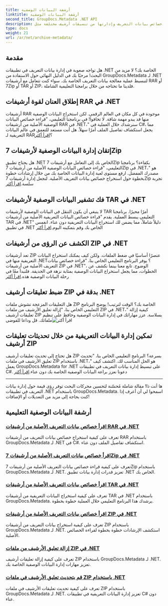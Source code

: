 ```yaml
---
title: أرشفة البيانات الوصفية
linktitle: أرشفة البيانات الوصفية
second_title: GroupDocs.Metadata .NET API
description: استكشف البرامج التعليمية حول استخراج خصائص بيانات التعريف وإدارتها من تنسيقات أرشيف مختلفة مثل RAR و7Zip وTAR وZIP باستخدام GroupDocs.Metadata لـ .NET.
type: docs
weight: 21
url: /ar/net/archive-metadata/
---
```


## مقدمة

هل تواجه صعوبة في إدارة بيانات التعريف في تطبيقات .NET الخاصة بك؟ لا مزيد من البحث! مرحبًا بك في الدليل النهائي حول الاستفادة من GroupDocs.Metadata لـ .NET لتبسيط عملية معالجة بيانات التعريف الخاصة بك. سواء كنت تتعامل مع أرشيفات RAR أو 7Zip أو TAR أو ZIP، فلدينا ما تحتاجه من خلال برامجنا التعليمية الشاملة.

## إطلاق العنان لقوة أرشيفات RAR في .NET

 أرشيفات RAR موجودة في كل مكان في العالم الرقمي. لكن استخراج البيانات الوصفية منها قد يبدو مهمة شاقة. لا تخافوا! في برنامجنا التعليمي، "قراءة خصائص البيانات الوصفية الأصلية من أرشيفات RAR في .NET،" سنرشدك خلال العملية في C#، مما يجعل استكشاف تفاصيل الملف أمرًا سهلاً. هل أنت مستعد للتعمق في عالم البيانات التعريفية لـ RAR؟[اقرأ أكثر](./read-native-metadata-rar-archives/)

## إتقان إدارة البيانات الوصفية لأرشيفات 7Zip

هل يحتاج تطبيق .NET الخاص بك إلى التعامل مع أرشيفات 7Zip بكفاءة؟ برنامجنا التعليمي، "قراءة خصائص البيانات الوصفية الأصلية من أرشيفات 7Zip في .NET،" هو مصدرك المفضل. ارفع مستوى لعبة إدارة البيانات الخاصة بك من خلال إرشادات خطوة بخطوة حول استخراج خصائص بيانات التعريف الأصلية. لنجعل إدارة أرشيفات 7Zip تجربة سلسة.[اقرأ أكثر](./read-native-metadata-7zip-archives/)

## فك تشفير البيانات الوصفية لأرشيفات TAR في .NET

 لا ينبغي أن يكون التنقل في البيانات الوصفية لأرشيفات TAR أمرًا محيرًا. برنامجنا التعليمي يبسط العملية. يقدم "قراءة خصائص البيانات التعريفية الأصلية من أرشيفات TAR في .NET" دليلاً شاملاً، مما يضمن لك استخراج البيانات التعريفية دون عناء. انغمس في تطبيق .NET الخاص بك وقم بتمكينه اليوم.[اقرأ أكثر](./read-native-metadata-tar-archives/)

## الكشف عن الرؤى من أرشيفات ZIP في .NET

تعد أرشيفات ZIP عنصرًا أساسيًا في ضغط الملفات. ولكن كيف يمكنك استخراج البيانات التعريفية منها في .NET؟ يوفر البرنامج التعليمي الخاص بنا، "قراءة خصائص بيانات التعريف الأصلية من أرشيفات ZIP في .NET"، الوضوح. تابع معنا بينما نكشف عن الخطوات، مما يجعل استخراج البيانات الوصفية بمثابة نزهة في الحديقة. فلنبدأ معًا في رحلة البيانات الوصفية هذه.[اقرأ أكثر](./read-native-metadata-zip-archives/)

## ضبط تعليقات أرشيف ZIP بدقة في .NET

 هل التعليقات المزعجة تشوش ملفات ZIP الخاصة بك؟ الوقت لترتيب! يوضح البرنامج التعليمي الخاص بنا، "إزالة تعليق الأرشيف من ملفات ZIP في .NET،" كيفية إزالة تعليقات أرشيف ZIP بسلاسة. عزز مهاراتك في إدارة البيانات الوصفية وحافظ على تنظيم ملفاتك. قل وداعا للفوضى![اقرأ أكثر](./remove-archive-comment-zip-files/)

## تمكين إدارة البيانات التعريفية من خلال تحديثات تعليقات أرشيف ZIP

هل تحتاج إلى تحديث تعليقات أرشيف ZIP بسرعة؟ البرنامج التعليمي الخاص بنا، "تحديث تعليق الأرشيف في ملفات ZIP باستخدام .NET،" هو الحل المناسب لك. اكتشف كيف يعمل GroupDocs.Metadata for .NET على تبسيط إدارة بيانات التعريف في تطبيقات C#. دعونا نعزز براعة البيانات الوصفية الخاصة بك دون عناء.[اقرأ أكثر](./update-archive-comment-zip-files/)

---

ها أنت ذا! مقالة شاملة مُحسّنة لتحسين محركات البحث توفر رؤى قيمة حول إدارة بيانات التعريف في تطبيقات .NET باستخدام GroupDocs.Metadata. اسمحوا لي أن أعرف إذا كنت بحاجة إلى مزيد من التعديلات أو الإضافات!
## أرشفة البيانات الوصفية التعليمية
### [اقرأ خصائص بيانات التعريف الأصلية من أرشيفات RAR في .NET](./read-native-metadata-rar-archives/)
تعرف على كيفية استخراج خصائص بيانات التعريف من أرشيفات RAR باستخدام GroupDocs.Metadata لـ .NET في C#. استكشاف تفاصيل الملف دون عناء.
### [اقرأ خصائص بيانات التعريف الأصلية من أرشيفات 7Zip في .NET](./read-native-metadata-7zip-archives/)
تعرف على كيفية قراءة خصائص بيانات التعريف الأصلية من أرشيفات 7Zip باستخدام GroupDocs.Metadata لـ .NET. تعزيز قدرات إدارة بيانات تطبيق .NET الخاص بك.
### [اقرأ خصائص بيانات التعريف الأصلية من أرشيفات TAR في .NET](./read-native-metadata-tar-archives/)
تعرف على كيفية استخراج البيانات التعريفية من أرشيفات TAR في .NET باستخدام GroupDocs.Metadata. يرشدك هذا البرنامج التعليمي خلال العملية خطوة بخطوة.
### [اقرأ خصائص بيانات التعريف الأصلية من أرشيفات ZIP في .NET](./read-native-metadata-zip-archives/)
تعرف على كيفية استخراج بيانات التعريف من أرشيفات ZIP باستخدام GroupDocs.Metadata لـ .NET. استكشف الإرشادات خطوة بخطوة لقراءة الخصائص الأصلية.
### [إزالة تعليق الأرشيف من ملفات ZIP في .NET](./remove-archive-comment-zip-files/)
تعرف على كيفية إزالة تعليقات أرشيف ZIP باستخدام GroupDocs.Metadata لـ .NET. تعزيز مهارات إدارة البيانات الوصفية الخاصة بك.
### [قم بتحديث تعليق الأرشيف في ملفات ZIP باستخدام .NET](./update-archive-comment-zip-files/)
تعرف على كيفية تحديث تعليقات الأرشيف في ملفات ZIP باستخدام GroupDocs.Metadata لـ .NET. تعزيز إدارة البيانات التعريفية في تطبيقات C# دون عناء.